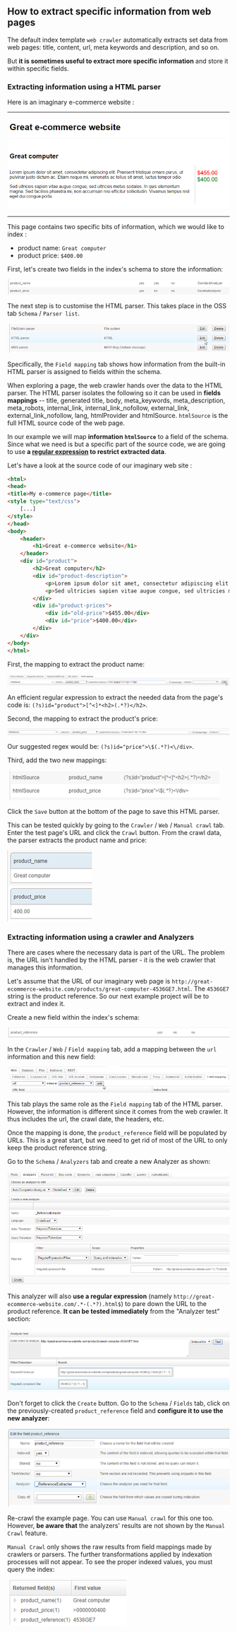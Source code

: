 ## How to extract specific information from web pages

The default index template `web crawler` automatically extracts set data from web pages: title, content, url, meta keywords and description, and so on.

But **it is sometimes useful to extract more specific information** and store it within specific fields. 

### Extracting information using a HTML parser

Here is an imaginary e-commerce website :

---

![Imaginary product page](extract_ecommercepage.png)

---

This page contains two specific bits of information, which we would like to index :
* product name: `Great computer`
* product price: `$400.00`

First, let's create two fields in the index's schema to store the information:

![Two new fields](extract_twofields.png)

The next step is to customise the HTML parser. This takes place in the OSS tab `Schema` / `Parser list`.

![Edit HTML parser](extract_editparser.png)

Specifically, the `Field mapping` tab shows how information from the built-in HTML parser is assigned to fields within the schema.

When exploring a page, the web crawler hands over the data to the HTML parser. The HTML parser isolates the following so it can be used in **fields mappings** -- title, generated title, body, meta_keywords, meta_description, meta_robots, internal_link, internal_link_nofollow, external_link, external_link_nofollow, lang, htmlProvider and htmlSource. `htmlSource` is the full HTML source code of the web page.

In our example we will map **information `htmlSource`** to a field of the schema. Since what we need is but a specific part of the source code, we are going to use **a [regular expression](http://www.regular-expressions.info/) to restrict extracted data**.

Let's have a look at the source code of our imaginary web site :

```html
<html>
<head>
<title>My e-commerce page</title>
<style type="text/css">
	[...]
</style>
</head>
<body>
	<header>
		<h1>Great e-commerce website</h1>
	</header>
	<div id="product">
		<h2>Great computer</h2>
		<div id="product-description">
			<p>Lorem ipsum dolor sit amet, consectetur adipiscing elit. Praesent tristique ornare purus, ut pulvinar justo dictum ac. Etiam neque mi, venenatis ac tellus sit amet, luctus tempor odio.</p>
			<p>Sed ultricies sapien vitae augue congue, sed ultricies metus sodales. In quis elementum magna. Sed facilisis pharetra mi, non accumsan nisi efficitur sollicitudin. Vivamus tempus nisl eget dui congue porta. </p>
		</div>
		<div id="product-prices">
			<div id="old-price">$455.00</div>
			<div id="price">$400.00</div>
		</div>
	</div>
</body>
</html>
```

First, the mapping to extract the product name:

![First mapping](extract_mappingproductname.png)

An efficient regular expression to extract the needed data from the page's code is: `(?s)id="product">[^<]*<h2>(.*?)</h2>`.

Second, the mapping to extract the product's price:

![Second mapping](extract_mappingproductprice.png)

Our suggested regex would be: `(?s)id="price">\$(.*?)<\/div>`.	

Third, add the two new mappings:

![Two mappings](extract_mappings.png)

Click the `Save` button at the bottom of the page to save this HTML parser.

This can be tested quickly by going to the `Crawler` / `Web` / `Manual crawl` tab. Enter the test page's URL and click the `Crawl` button. From the crawl data, the parser extracts the product name and price:

![Extract](extract_test.png)

### Extracting information using a crawler and Analyzers

There are cases where the necessary data is part of the URL. The problem is, the URL isn't handled by the HTML parser - it is the web crawler that manages this information.

Let's assume that the URL of our imaginary web page is `http://great-ecommerce-website.com/products/great-computer-4536GE7.html`. The `4536GE7` string is the product reference. So our next example project will be to extract and index it.

Create a new field within the index's schema:

![Product reference](extract_productreference.png)

In the `Crawler` / `Web`  / `Field mapping` tab, add a mapping between the `url` information and this new field:

![Mapping url](extract_urlmapping.png)

This tab plays the same role as the `Field mapping` tab of the HTML parser. However, the information is different since it comes from the web crawler. It thus includes the url, the crawl date, the headers, etc.

Once the mapping is done, the `product_reference` field will be populated by URLs. This is a great start, but we need to get rid of most of the URL to only keep the product reference string.

Go to the `Schema` / `Analyzers` tab and create a new Analyzer as shown:

![New analyzer](extract_analyzer.png)

This analyzer will also  **use a regular expression** (namely `http://great-ecommerce-website.com/.*-(.*?).html$`) to pare down the URL to the product reference. **It can be tested immediately** from the "Analyzer test" section:

![Analyzer testing](extract_analyzertest.png)

Don't forget to click the `Create` button. Go to the `Schema` / `Fields` tab, click on the previously-created `product_reference` field and **configure it to use the new analyzer**:

![Configure product_reference](extract_productreference_edit.png)

Re-crawl the example page. You can use `Manual crawl` for this one too. However, **be aware that** the analyzers' results are not shown by the `Manual Crawl` feature.

`Manual Crawl` only shows the raw results from field mappings made by crawlers or parsers. The further transformations applied by indexation processes will not appear. To see the proper indexed values, you must query the index:

![Results](extract_queryresults.png)
